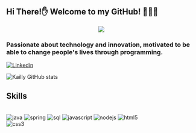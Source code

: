 ## Hi There!✋ Welcome to my GitHub! 👨🏻‍💻

<div align="center">
<img src="https://user-images.githubusercontent.com/122119589/230702684-817036fa-f663-4468-8726-156dbb102c57.gif"
="754px" />
</div>

### Passionate about technology and innovation, motivated to be able to change people's lives through programming.

[![Linkedin](https://img.shields.io/badge/LinkedIn-0077B5?style=for-the-badge&logo=linkedin&logoColor=white)](https://www.linkedin.com/in/kaillyarruda/)

![Kailly GitHub stats](https://github-readme-stats.vercel.app/api?username=devkailly&show_icons=true&theme=dark)

## Skills

<div style="display: inline_block"><br/>
<img align="center" alt="java" src="https://img.shields.io/badge/Java-ED8B00?style=for-the-badge&logo=openjdk&logoColor=white"/>
<img align="center" alt="spring" src="https://img.shields.io/badge/Spring-6DB33F?style=for-the-badge&logo=spring&logoColor=white"/> 
<img align="center" alt="sql" src="https://img.shields.io/badge/MySQL-00000F?style=for-the-badge&logo=mysql&logoColor=white"/> 
<img align="center" alt="javascript" src="https://img.shields.io/badge/JavaScript-F7DF1E?style=for-the-badge&logo=javascript&logoColor=black"/>
<img align="center" alt="nodejs" src="https://img.shields.io/badge/Node.js-43853D?style=for-the-badge&logo=node.js&logoColor=white"/> 
<img align="center" alt="html5" src="https://img.shields.io/badge/HTML5-E34F26?style=for-the-badge&logo=html5&logoColor=white"/> 
</div>
<img align="center" alt="css3" src="https://img.shields.io/badge/CSS3-1572B6?style=for-the-badge&logo=css3&logoColor=white"/> 
</div>
